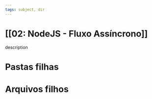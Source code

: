 ```yaml
---
tags: subject, dir
---
```


# [[02: NodeJS - Fluxo Assíncrono]]

description

# Pastas filhas



# Arquivos filhos


